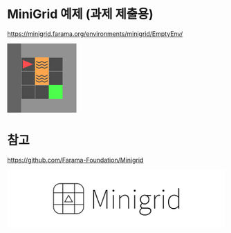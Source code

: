 # MiniGrid 예제 (과제 제출용)
https://minigrid.farama.org/environments/minigrid/EmptyEnv/


![minigrid](image_git/LavaGapEnv.gif)






# 참고
https://github.com/Farama-Foundation/Minigrid

![minigrid_text](image_git/minigrid-text.png)



